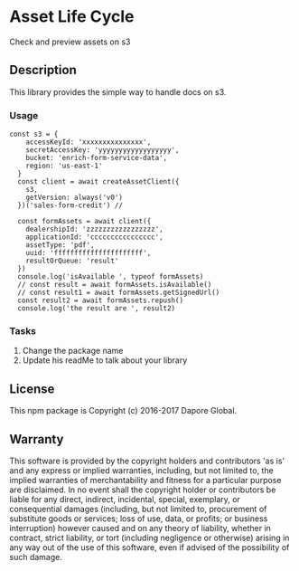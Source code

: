 # Asset Life Cycle
Check and preview assets on s3
## Description
This library provides the simple way to handle docs on s3.

### Usage
```
const s3 = {
    accessKeyId: 'xxxxxxxxxxxxxxx',
    secretAccessKey: 'yyyyyyyyyyyyyyyyyy',
    bucket: 'enrich-form-service-data',
    region: 'us-east-1'
  }
  const client = await createAssetClient({
    s3,
    getVersion: always('v0')
  })('sales-form-credit') //

  const formAssets = await client({
    dealershipId: 'zzzzzzzzzzzzzzzzz',
    applicationId: 'cccccccccccccccc',
    assetType: 'pdf',
    uuid: 'ffffffffffffffffffffff',
    resultOrQueue: 'result'
  })
  console.log('isAvailable ', typeof formAssets)
  // const result = await formAssets.isAvailable()
  // const result1 = await formAssets.getSignedUrl()
  const result2 = await formAssets.repush()
  console.log('the result are ', result2)
```

### Tasks
1. Change the package name
2. Update his readMe to talk about your library

## License

This npm package is Copyright (c) 2016-2017 Dapore Global.

## Warranty

This software is provided by the copyright holders and contributors 'as is' and
any express or implied warranties, including, but not limited to, the implied
warranties of merchantability and fitness for a particular purpose are
disclaimed. In no event shall the copyright holder or contributors be liable for
any direct, indirect, incidental, special, exemplary, or consequential damages
(including, but not limited to, procurement of substitute goods or services;
loss of use, data, or profits; or business interruption) however caused and on
any theory of liability, whether in contract, strict liability, or tort
(including negligence or otherwise) arising in any way out of the use of this
software, even if advised of the possibility of such damage.
